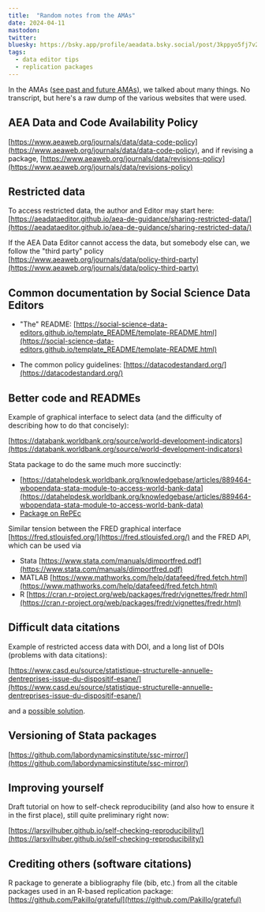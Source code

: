 ```yaml
---
title:  "Random notes from the AMAs"
date: 2024-04-11
mastodon: 
twitter:
bluesky: https://bsky.app/profile/aeadata.bsky.social/post/3kppyo5fj7v2g
tags:
  - data editor tips
  - replication packages
---
```


In the AMAs ([see past and future AMAs](https://aeadataeditor.github.io/talks/)), we talked about many things. No transcript, but here's a raw dump of the various websites that were used. 

<!-- more -->

## AEA Data and Code Availability Policy

[https://www.aeaweb.org/journals/data/data-code-policy](https://www.aeaweb.org/journals/data/data-code-policy), and if revising a package, [https://www.aeaweb.org/journals/data/revisions-policy](https://www.aeaweb.org/journals/data/revisions-policy)

## Restricted data

To access restricted data, the author and Editor may start here: [https://aeadataeditor.github.io/aea-de-guidance/sharing-restricted-data/](https://aeadataeditor.github.io/aea-de-guidance/sharing-restricted-data/)

If the AEA Data Editor cannot access the data, but somebody else can, we follow the "third party" policy [https://www.aeaweb.org/journals/data/policy-third-party](https://www.aeaweb.org/journals/data/policy-third-party)

## Common documentation by Social Science Data Editors

- "The" README: 
[https://social-science-data-editors.github.io/template_README/template-README.html](https://social-science-data-editors.github.io/template_README/template-README.html)

- The common policy guidelines:
[https://datacodestandard.org/](https://datacodestandard.org/)

## Better code and READMEs

Example of graphical interface to select data (and the difficulty of describing how to do that concisely):

[https://databank.worldbank.org/source/world-development-indicators](https://databank.worldbank.org/source/world-development-indicators)

Stata package to do the same much more succinctly: 

- [https://datahelpdesk.worldbank.org/knowledgebase/articles/889464-wbopendata-stata-module-to-access-world-bank-data](https://datahelpdesk.worldbank.org/knowledgebase/articles/889464-wbopendata-stata-module-to-access-world-bank-data) 
- [Package on RePEc](https://ideas.repec.org/c/boc/bocode/s457234.html)

Similar tension between the FRED graphical interface [https://fred.stlouisfed.org/](https://fred.stlouisfed.org/) and the FRED API, which can be used via 

- Stata  [https://www.stata.com/manuals/dimportfred.pdf](https://www.stata.com/manuals/dimportfred.pdf)
- MATLAB  [https://www.mathworks.com/help/datafeed/fred.fetch.html](https://www.mathworks.com/help/datafeed/fred.fetch.html) 
- R [https://cran.r-project.org/web/packages/fredr/vignettes/fredr.html](https://cran.r-project.org/web/packages/fredr/vignettes/fredr.html)

## Difficult data citations

Example of restricted access data with DOI, and a long list of DOIs (problems with data citations):

[https://www.casd.eu/source/statistique-structurelle-annuelle-dentreprises-issue-du-dispositif-esane/](https://www.casd.eu/source/statistique-structurelle-annuelle-dentreprises-issue-du-dispositif-esane/)

and a [possible solution](https://social-science-data-editors.github.io/guidance/addtl-data-citation-guidance.html#many-related-datasets).


## Versioning of Stata packages 

[https://github.com/labordynamicsinstitute/ssc-mirror/](https://github.com/labordynamicsinstitute/ssc-mirror/)

## Improving yourself

Draft tutorial on how to self-check reproducibility (and also how to ensure it in the first place), still quite preliminary right now:

[https://larsvilhuber.github.io/self-checking-reproducibility/](https://larsvilhuber.github.io/self-checking-reproducibility/)

## Crediting others (software citations)

R package to generate a bibliography file (bib, etc.) from all the citable packages used in an R-based replication package:  [https://github.com/Pakillo/grateful](https://github.com/Pakillo/grateful)